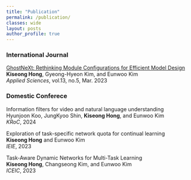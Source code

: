 ```yaml
---
title: "Publication"
permalink: /publication/
classes: wide
layout: posts
author_profile: true
---
```



### International Journal
[GhostNeXt: Rethinking Module Configurations for Efficient Model Design](https://www.mdpi.com/2076-3417/13/5/3301)<br>
**Kiseong Hong**, Gyeong-Hyeon Kim, and Eunwoo Kim<br>
*Applied Sciences*, vol.13, no.5, Mar. 2023


### Domestic Conferece
Information filters for video and natural language understanding<br>
Hyunjoon Koo, JungKyoo Shin, **Kiseong Hong**, and Eunwoo Kim<br>
*KRoC*, 2024

Exploration of task-specific network quota for continual learning<br>
**Kiseong Hong** and Eunwoo Kim<br>
*IEIE*, 2023

Task-Aware Dynamic Networks for Multi-Task Learning<br>
**Kiseong Hong**, Changseong Kim, and Eunwoo Kim<br>
*ICEIC*, 2023

